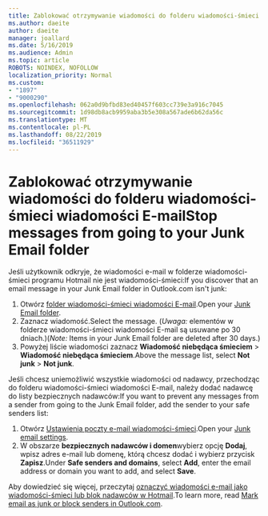 ```yaml
---
title: Zablokować otrzymywanie wiadomości do folderu wiadomości-śmieci wiadomości E-mail w Hotmail
ms.author: daeite
author: daeite
manager: joallard
ms.date: 5/16/2019
ms.audience: Admin
ms.topic: article
ROBOTS: NOINDEX, NOFOLLOW
localization_priority: Normal
ms.custom:
- "1897"
- "9000290"
ms.openlocfilehash: 062a0d9bfbd83ed40457f603cc739e3a916c7045
ms.sourcegitcommit: 1d98db8acb9959aba3b5e308a567ade6b62da56c
ms.translationtype: MT
ms.contentlocale: pl-PL
ms.lasthandoff: 08/22/2019
ms.locfileid: "36511929"
---
```

# <a name="stop-messages-from-going-to-your-junk-email-folder"></a><span data-ttu-id="328a2-102">Zablokować otrzymywanie wiadomości do folderu wiadomości-śmieci wiadomości E-mail</span><span class="sxs-lookup"><span data-stu-id="328a2-102">Stop messages from going to your Junk Email folder</span></span>

<span data-ttu-id="328a2-103">Jeśli użytkownik odkryje, że wiadomości e-mail w folderze wiadomości-śmieci programu Hotmail nie jest wiadomości-śmieci:</span><span class="sxs-lookup"><span data-stu-id="328a2-103">If you discover that an email message in your Junk Email folder in Outlook.com isn't junk:</span></span>

1. <span data-ttu-id="328a2-104">Otwórz [folder wiadomości-śmieci wiadomości E-mail](https://outlook.live.com/mail/junkemail).</span><span class="sxs-lookup"><span data-stu-id="328a2-104">Open your [Junk Email folder](https://outlook.live.com/mail/junkemail).</span></span>
1. <span data-ttu-id="328a2-105">Zaznacz wiadomość.</span><span class="sxs-lookup"><span data-stu-id="328a2-105">Select the message.</span></span> <span data-ttu-id="328a2-106">(*Uwaga:* elementów w folderze wiadomości-śmieci wiadomości E-mail są usuwane po 30 dniach.)</span><span class="sxs-lookup"><span data-stu-id="328a2-106">(*Note:* Items in your Junk Email folder are deleted after 30 days.)</span></span>
1. <span data-ttu-id="328a2-107">Powyżej liście wiadomości zaznacz **Wiadomość niebędąca śmieciem** > **Wiadomość niebędąca śmieciem**.</span><span class="sxs-lookup"><span data-stu-id="328a2-107">Above the message list, select **Not junk** > **Not junk**.</span></span>

<span data-ttu-id="328a2-108">Jeśli chcesz uniemożliwić wszystkie wiadomości od nadawcy, przechodząc do folderu wiadomości-śmieci wiadomości E-mail, należy dodać nadawcę do listy bezpiecznych nadawców:</span><span class="sxs-lookup"><span data-stu-id="328a2-108">If you want to prevent any messages from a sender from going to the Junk Email folder, add the sender to your safe senders list:</span></span>

1. <span data-ttu-id="328a2-109">Otwórz [Ustawienia poczty e-mail wiadomości-śmieci](https://go.microsoft.com/fwlink/?linkid=2035804).</span><span class="sxs-lookup"><span data-stu-id="328a2-109">Open your [Junk email settings](https://go.microsoft.com/fwlink/?linkid=2035804).</span></span>
1. <span data-ttu-id="328a2-110">W obszarze **bezpiecznych nadawców i domen**wybierz opcję **Dodaj**, wpisz adres e-mail lub domenę, którą chcesz dodać i wybierz przycisk **Zapisz**.</span><span class="sxs-lookup"><span data-stu-id="328a2-110">Under **Safe senders and domains**, select **Add**, enter the email address or domain you want to add, and select **Save**.</span></span>

<span data-ttu-id="328a2-111">Aby dowiedzieć się więcej, przeczytaj [oznaczyć wiadomości e-mail jako wiadomości-śmieci lub blok nadawców w Hotmail](https://support.office.com/article/a3ece97b-82f8-4a5e-9ac3-e92fa6427ae4?wt.mc_id=Office_Outlook_com_Alchemy).</span><span class="sxs-lookup"><span data-stu-id="328a2-111">To learn more, read [Mark email as junk or block senders in Outlook.com](https://support.office.com/article/a3ece97b-82f8-4a5e-9ac3-e92fa6427ae4?wt.mc_id=Office_Outlook_com_Alchemy).</span></span>
